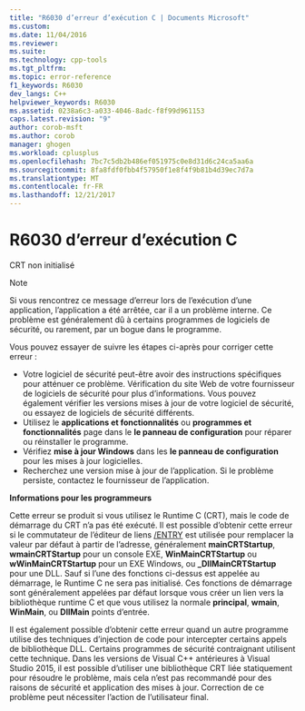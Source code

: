 ```yaml
---
title: "R6030 d’erreur d’exécution C | Documents Microsoft"
ms.custom: 
ms.date: 11/04/2016
ms.reviewer: 
ms.suite: 
ms.technology: cpp-tools
ms.tgt_pltfrm: 
ms.topic: error-reference
f1_keywords: R6030
dev_langs: C++
helpviewer_keywords: R6030
ms.assetid: 0238a6c3-a033-4046-8adc-f8f99d961153
caps.latest.revision: "9"
author: corob-msft
ms.author: corob
manager: ghogen
ms.workload: cplusplus
ms.openlocfilehash: 7bc7c5db2b486ef051975c0e8d31d6c24ca5aa6a
ms.sourcegitcommit: 8fa8fdf0fbb4f57950f1e8f4f9b81b4d39ec7d7a
ms.translationtype: MT
ms.contentlocale: fr-FR
ms.lasthandoff: 12/21/2017
---
```

# <a name="c-runtime-error-r6030"></a>R6030 d’erreur d’exécution C
CRT non initialisé  
  
> [!NOTE]
>  Si vous rencontrez ce message d’erreur lors de l’exécution d’une application, l’application a été arrêtée, car il a un problème interne. Ce problème est généralement dû à certains programmes de logiciels de sécurité, ou rarement, par un bogue dans le programme.  
>   
>  Vous pouvez essayer de suivre les étapes ci-après pour corriger cette erreur :  
>   
>  -   Votre logiciel de sécurité peut-être avoir des instructions spécifiques pour atténuer ce problème. Vérification du site Web de votre fournisseur de logiciels de sécurité pour plus d’informations. Vous pouvez également vérifier les versions mises à jour de votre logiciel de sécurité, ou essayez de logiciels de sécurité différents.  
> -   Utilisez le **applications et fonctionnalités** ou **programmes et fonctionnalités** page dans le **le panneau de configuration** pour réparer ou réinstaller le programme.  
> -   Vérifiez **mise à jour Windows** dans les **le panneau de configuration** pour les mises à jour logicielles.  
> -   Recherchez une version mise à jour de l’application. Si le problème persiste, contactez le fournisseur de l’application.  
  
 **Informations pour les programmeurs**  
  
 Cette erreur se produit si vous utilisez le Runtime C (CRT), mais le code de démarrage du CRT n’a pas été exécuté. Il est possible d’obtenir cette erreur si le commutateur de l’éditeur de liens [/ENTRY](../../build/reference/entry-entry-point-symbol.md) est utilisée pour remplacer la valeur par défaut à partir de l’adresse, généralement **mainCRTStartup**, **wmainCRTStartup** pour un console EXE, **WinMainCRTStartup** ou **wWinMainCRTStartup** pour un EXE Windows, ou **_DllMainCRTStartup** pour une DLL. Sauf si l’une des fonctions ci-dessus est appelée au démarrage, le Runtime C ne sera pas initialisé. Ces fonctions de démarrage sont généralement appelées par défaut lorsque vous créer un lien vers la bibliothèque runtime C et que vous utilisez la normale **principal**, **wmain**, **WinMain**, ou  **DllMain** points d’entrée.  
  
 Il est également possible d’obtenir cette erreur quand un autre programme utilise des techniques d’injection de code pour intercepter certains appels de bibliothèque DLL. Certains programmes de sécurité contraignant utilisent cette technique. Dans les versions de Visual C++ antérieures à Visual Studio 2015, il est possible d’utiliser une bibliothèque CRT liée statiquement pour résoudre le problème, mais cela n’est pas recommandé pour des raisons de sécurité et application des mises à jour. Correction de ce problème peut nécessiter l’action de l’utilisateur final.